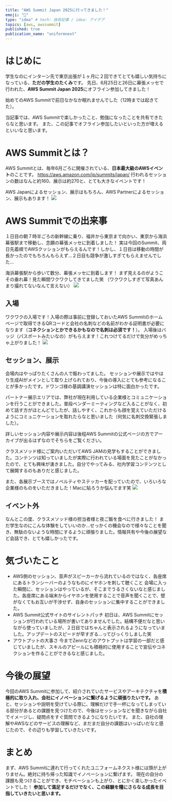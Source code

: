 ```yaml
---
title: "AWS Summit Japan 2025に行ってきました！"
emoji: "🚝"
type: "idea" # tech: 技術記事 / idea: アイデア
topics: [aws, awssummit]
published: true
publication_name: "uniformnext"
---
```


# はじめに
学生なのにインターン先で東京出張が１ヶ月に２回できてとても嬉しい気持ちになっている、**ただの学生のたくみ**です。
先日、6月25日と26日に幕張メッセで行われた、**AWS Summit Japan 2025**にオフライン参加してきました！

始めてのAWS Summitで前日なかなか眠れませんでした（12時までは起きてた）。

当記事では、AWS Summitで楽しかったこと、勉強になったことを共有できたらなと思います。
また、この記事でオフライン参加したいといった方が増えるといいなと思います。

# AWS Summitとは？
AWS Summitとは、毎年6月ごろに開催されている、**日本最大級のAWSイベント**のことです。
https://aws.amazon.com/jp/summits/japan/
行われるセッションの数はなんと約160、展示は約270と、とても大きなイベントです！

AWS Japanによるセッション、展示はもちろん、AWS Partnerによるセッション、展示もあります！
![](/images/aws-summit-2025/area-image.jpeg)

# AWS Summitでの出来事
１日目の朝７時半ごろの新幹線に乗り、福井から東京まで向かい、東京から海浜幕張駅まで移動し、念願の幕張メッセに到着しました！
実は今回のSummit、両日先着順でAWSクッションがもらえるんです！しかし、１日目は移動の時間が長かったのでもちろんもらえず...２日目も競争が激しすぎてもらえませんでした...

海浜幕張駅から歩いて数分、幕張メッセに到着します！
まず見えるのがようこその垂れ幕！見た瞬間ワクワクしてきてました笑
（ワクワクしすぎて写真あんまり撮れてないなんて言えない）
![](/images/aws-summit-2025/welcome.jpeg)

## 入場
ワクワクの入場です！入場の際は事前に登録しておいたAWS Summitのホームページで取得できるQRコードと会社の名刺などの名前がわかる証明書が必要になります（**コネクションとかできるかもなので名刺は必須です！**）。
入場後はバッジ（パスポートみたいなの）がもらえます！これつけてるだけで気分がめっちゃ上がりました！
![](/images/aws-summit-2025/badge.jpeg)

## セッション、展示
会場内はやっぱりたくさんの人で賑わってました。
セッションや展示ではやはり生成AIがメインとして取り上げられており、今後の導入にとても参考になることが多かったです。ドワンゴ様の基調講演セッションは特に面白かったです。

パートナー展示エリアでは、弊社が現在利用している企業様とコミュニケーションを行うことができました。普段ベンダーミーティングなど入ることがなく、初めて話す方がほとんどでしたが、話しやすく、これからも顔を覚えていただけるようにコミュニケーションを取れたらなと思いました（何気に名刺交換緊張しました）。

詳しいセッション内容や展示内容は後程AWS Summitの公式ページの方でアーカイブが出るはずなのでそちらをご覧ください。

クラスメソッド様にご案内いただいてAWS JAMの見学もすることができました。コンテンツは知っていましたが実際に行われている場面を見たことがなかったので、とても興味が湧きました。自分でやってみる、社内学習コンテンツとして展開するのもありだと感じました。

また、各展示ブースではノベルティやステッカーを配っていたので、いろいろな企業様のものをいただきました！Macに貼ろうか悩んでます笑
![](/images/aws-summit-2025/stickers.jpeg)

## イベント外
なんとこの度、クラスメソッド様の担当者様と夜ご飯を食べに行きました！
まだ学生なのにこんな体験をしていいのか...せっかくの機会なので様々なことを聞き、無駄のないような時間にするように頑張りました。情報共有や今後の展望など会話でき、とても嬉しかったです。

# 気づいたこと
- AWS側のセッション、音声がスピーカーから流れているのではなく、各座席にあるトランシーバーのようなものにイヤホンを刺して聴くこと
会場に入った瞬間に、セッションはやっているが、そこまでうるさくないなと感じました。各座席にある端末からイヤホンを使用することで音声を聞くことで、壁がなくてもお互いが干渉せず、自身のセッションに集中することができました。
- AWS Summit公式サイトのサイレントパッチ
初日は、AWS Summitにセッションが行われている場所が書いてありませんでした。結構不便だなと思いながら使っていましたが、２日目ではちゃんと表示されるようになっていました。アップデートのスピードが早すぎる...ってびっくりしました笑
- アウトプットの大事さ
今までZennなどのアウトプットは学習の一部だと感じていましたが、スキルのアピールにも積極的に使用することで宣伝やコネクションを作ることができるなと感じました。

# 今後の展望
今回のAWS Summitに参加して、紹介されていたサービスやアーキテクチャを**積極的に取り入れ、会社にイノベーションに繋げるように頑張りたいです。**
あと、セッションや説明を受けている際に、理解だけで手一杯になってしまっている部分があるとの課題を見つけたので、今後はセッションなどを聞きながら自社でイメージし、疑問点をすぐ質問できるようになりたいです。
また、自社の理解やAWSなどのサービスの理解など、まだまだ自分の課題はいっぱいだなと感じたので、その辺りも学習していきたいです。

# まとめ
まず、AWS Summitに連れて行ってくれたユニフォームネクスト様には頭が上がりません。絶対に持ち帰った知識でイノベーションに繋げます。
現在の自分の課題も見つけることができ、モチベーションも上がり、とにかく楽しかったイベントでした！
**参加して満足するだけでなく、この経験を糧にさらなる成長を目指していきたいと思います。**
